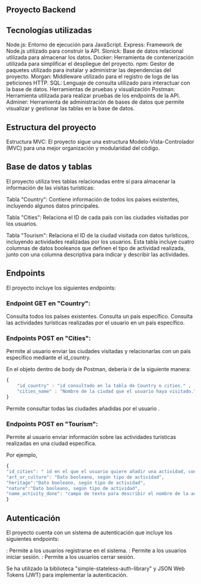 ## Proyecto Backend

## Tecnologías utilizadas

Node.js: Entorno de ejecución para JavaScript.
Express: Framework de Node.js utilizado para construir la API.
Slonick: Base de datos relacional utilizada para almacenar los datos.
Docker: Herramienta de contenerización utilizada para simplificar el despliegue del proyecto.
npm: Gestor de paquetes utilizado para instalar y administrar las dependencias del proyecto.
Morgan: Middleware utilizado para el registro de logs de las peticiones HTTP.
SQL: Lenguaje de consulta utilizado para interactuar con la base de datos.
Herramientas de pruebas y visualización
Postman: Herramienta utilizada para realizar pruebas de los endpoints de la API.
Adminer: Herramienta de administración de bases de datos que permite visualizar y gestionar las tablas en la base de datos.

## Estructura del proyecto
Estructura MVC: El proyecto sigue una estructura Modelo-Vista-Controlador (MVC) para una mejor organización y modularidad del código.

## Base de datos y tablas
El proyecto utiliza tres tablas relacionadas entre sí para almacenar la información de las visitas turísticas:

Tabla "Country": Contiene información de todos los países existentes, incluyendo algunos datos principales.

Tabla "Cities": Relaciona el ID de cada país con las ciudades visitadas por los usuarios.

Tabla "Tourism": Relaciona el ID de la ciudad visitada con datos turísticos, incluyendo actividades realizadas por los usuarios. Esta tabla incluye cuatro columnas de datos booleanos que definen el tipo de actividad realizada, junto con una columna descriptiva para indicar y describir las actividades.

## Endpoints
El proyecto incluye los siguientes endpoints:

### Endpoint GET en "Country":

<!-- GET /country: --> Consulta todos los países existentes.
<!--GET /country/:country--> Consulta un país específico.
<!--GET /country/:country/activity--> Consulta las actividades turísticas realizadas por el usuario en un país específico.

### Endpoints POST en "Cities":

<!-- POST /cities --> Permite al usuario enviar las ciudades visitadas y relacionarlas con un país específico mediante el id_country.

En el objeto dentro de body de Postman, debería ir de la siguiente manera:

```js
{
    "id_country" : "id consultado en la tabla de Country o cities." ,
    "cities_name" : "Nombre de la ciudad que el usuario haya visitado." 
}
```  
<!--GET /cities/cities --> Permite consultar todas las ciudades añadidas por el usuario . 


### Endpoints POST en "Tourism":

<!--POST /tourism: --> Permite al usuario enviar información sobre las actividades turísticas realizadas en una ciudad específica.
Por ejemplo,

```js
{
"id_cities": " id en el que el usuario quiere añadir una actividad, consultado con el endpoint de cities",
"art_or_culture": "Dato booleano, según tipo de actividad",
"heritage":"Dato booleano, según tipo de actividad",
"nature":"Dato booleano, según tipo de actividad",
"name_activity_done": "campo de texto para describir el nombre de la actividad"
}
``` 


## Autenticación
El proyecto cuenta con un sistema de autenticación que incluye los siguientes endpoints:

<!--POST /signup--> : Permite a los usuarios registrarse en el sistema.
<!--POST /signin--> : Permite a los usuarios iniciar sesión.
<!--POST /signout--> : Permite a los usuarios cerrar sesión. 
Se ha utilizado la biblioteca "simple-stateless-auth-library" y JSON Web Tokens (JWT) para implementar la autenticación.
 

